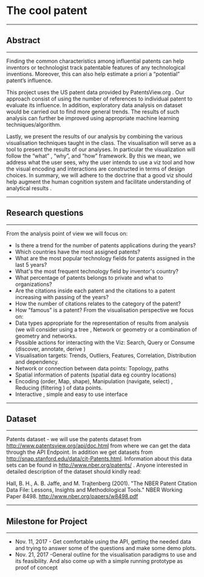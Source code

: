 # The cool patent
--------------
## Abstract
--------------
Finding the common characteristics  among influential patents can help inventors or technologist track patentable features of any technological inventions. Moreover,  this  can also help estimate a priori a “potential” patent’s influence. 

This project uses the US patent data provided by PatentsView.org .  Our approach consist of  using the number of references to individual patent to evaluate its influence. In addition, exploratory data analysis on dataset would be carried out  to find more general trends. The results of such analysis can further be improved  using appropriate machine learning techniques/algorithm.

Lastly, we present the results of our analysis by combining the various visualisation techniques taught in the class. The visualisation will serve as a tool to present the results of our analyses.  In particular the visualization will follow the “what” , “why”, and “how” framework. By this we mean, we address what the user sees, why the user intends to use a viz tool and how the visual encoding and interactions are constructed in terms of design choices. In summary, we will adhere to the doctrine that a good viz should help augment the human cognition system  and facilitate understanding of analytical results .

--------------------
## Research questions
---------------
From the analysis point of view we will focus on:
  * Is there a trend for the number of patents applications during the years?
  * Which countries have the most assigned patents?
  * What are the most popular technology fields for patents assigned in the last 5 years?
  * What's the most frequent technology field by inventor's country?
  * What percentage of patents belongs to private and what to organizations?
  * Are the citations inside each patent and the citations to a patent increasing with passing of the years?
  * How the number of citations relates to the category of the patent?
  * How "famous" is a patent?
From the visualisation perspective we focus on:
  * Data types appropriate for the representation of results from analysis (we will consider using a tree , Network  or geometry or  a combination of geometry and networks.
  * Possible actions for interacting with the Viz: Search, Query or Consume (discover, annotate, derive ) 
  * Visualisation targets: Trends, Outliers, Features, Correlation, Distribution and dependency.
  * Network or connection between data points: Topology, paths
  * Spatial information of patents (spatial data eg country locations)
  * Encoding (order, Map, shape), Manipulation (navigate, select) , Reducing (filtering ) of data points.
  * Interactive , simple and easy to use interface 

-----------------
## Dataset
-----------------
Patents dataset - we will use the patents dataset from http://www.patentsview.org/api/doc.html from where we can get the data through the API Endpoint. 
In addition we get datasets from http://snap.stanford.edu/data/cit-Patents.html. Information about this data sets can be found in http://www.nber.org/patents/ . Anyone interested in detailed description of the dataset should kindly read:

Hall, B. H., A. B. Jaffe, and M. Trajtenberg (2001). "The NBER Patent Citation Data File: Lessons, Insights and Methodological Tools." NBER Working Paper 8498.  http://www.nber.org/papers/w8498.pdf



------------------
## Milestone for Project
--------------
  * Nov. 11, 2017 - Get comfortable using the API, getting the needed data and trying to answer some of the questions and make some demo plots.
  * Nov. 21, 2017 -General outline for the visualisation paradigms to use and its feasibility. And also come up with a simple running prototype as proof of concept



